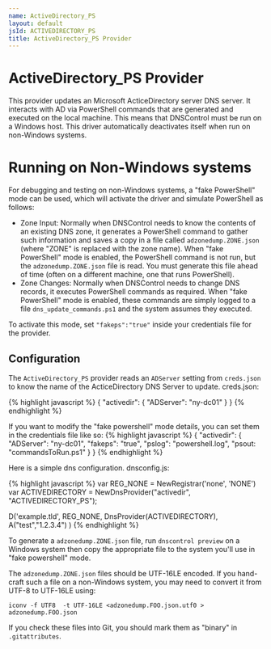 ```yaml
---
name: ActiveDirectory_PS
layout: default
jsId: ACTIVEDIRECTORY_PS
title: ActiveDirectory_PS Provider
---
```

# ActiveDirectory_PS Provider

This provider updates an Microsoft ActiceDirectory server DNS server. It interacts
with AD via PowerShell commands that are generated and executed on the local machine.
This means that DNSControl must be run on a Windows host.
This driver automatically deactivates itself when run on non-Windows systems.

# Running on Non-Windows systems

For debugging and testing on non-Windows systems,
a "fake PowerShell" mode can be used, which will activate the driver and
simulate PowerShell as follows:

* Zone Input: Normally when DNSControl needs to know the contents of an existing DNS zone, it generates a PowerShell command to gather such information and saves a copy in a file called `adzonedump.ZONE.json` (where "ZONE" is replaced with the zone name).  When "fake PowerShell" mode is enabled, the PowerShell command is not run, but the `adzonedump.ZONE.json` file is read. You must generate this file ahead of time (often on a different machine, one that runs PowerShell).
* Zone Changes: Normally when DNSControl needs to change DNS records, it executes PowerShell commands as required.  When "fake PowerShell" mode is enabled, these commands are simply logged to a file `dns_update_commands.ps1` and the system assumes they executed.

To activate this mode, set `"fakeps":"true"` inside your credentials file for the provider.

## Configuration

The `ActiveDirectory_PS` provider reads an `ADServer` setting from
`creds.json` to know the name of the ActiceDirectory DNS Server to
update.  creds.json:

{% highlight javascript %}
{
  "activedir": {
    "ADServer": "ny-dc01"
  }
}
{% endhighlight %}

If you want to modify the "fake powershell" mode details, you can set them in the credentials file like so:
{% highlight javascript %}
{
  "activedir": {
    "ADServer": "ny-dc01",
    "fakeps": "true",
    "pslog": "powershell.log",
    "psout: "commandsToRun.ps1"
  }
}
{% endhighlight %}

Here is a simple dns configuration. dnsconfig.js:

{% highlight javascript %}
var REG_NONE = NewRegistrar('none', 'NONE')
var ACTIVEDIRECTORY = NewDnsProvider("activedir", "ACTIVEDIRECTORY_PS");

D('example.tld', REG_NONE, DnsProvider(ACTIVEDIRECTORY),
      A("test","1.2.3.4")
)
{% endhighlight %}

To generate a `adzonedump.ZONE.json` file, run `dnscontrol preview`
on a Windows system then copy the appropriate file to the system
you'll use in "fake powershell" mode.

The `adzonedump.ZONE.json` files should be UTF-16LE encoded. If you
hand-craft such a file on a non-Windows system, you may need to
convert it from UTF-8 to UTF-16LE using:

    iconv -f UTF8  -t UTF-16LE <adzonedump.FOO.json.utf0 > adzonedump.FOO.json

If you check these files into Git, you should mark them as "binary" in `.gitattributes`.
